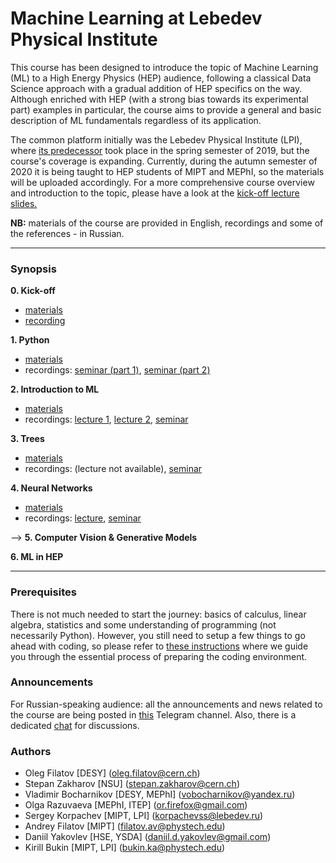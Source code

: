 # Machine Learning at Lebedev Physical Institute

This course has been designed to introduce the topic of Machine Learning (ML) to a High Energy Physics (HEP) audience, following a classical Data Science approach with a gradual addition of HEP specifics on the way. Although enriched with HEP (with a strong bias towards its experimental part) examples in particular, the course aims to provide a general and basic description of ML fundamentals regardless of its application.  

The common platform initially was the Lebedev Physical Institute (LPI), where [its predecessor](https://github.com/yaourtpourtoi/ML_in_HEP_intro) took place in the spring semester of 2019, but the course's coverage is expanding. Currently, during the autumn semester of 2020 it is being taught to HEP students of MIPT and MEPhI, so the materials will be uploaded accordingly. For a more comprehensive course overview and introduction to the topic, please have a look at the [kick-off lecture slides.](https://github.com/ml-lpi/ml-lpi/blob/master/week0_kick_off/Kick_off_lecture.pdf)

**NB:** materials of the course are provided in English, recordings and some of the references - in Russian.

---

### Synopsis
**0.  Kick-off**
* [materials](https://github.com/ml-lpi/ml-lpi/tree/master/week0_kick_off)
* [recording](https://drive.google.com/file/d/1QuuOI90HoC299y6wI4VBgcvfLFjlhCgp/view?usp=sharing)

**1.  Python**
* [materials](https://github.com/ml-lpi/ml-lpi/tree/master/week0_python)
* recordings: [seminar (part 1)](https://drive.google.com/file/d/1CO9X0hyKPJvCZklDGpkQBBZ1PDWMM-yf/view?usp=sharing), [seminar (part 2)](https://drive.google.com/file/d/1DuCKMwsvp0m6AUAAClwMsSuIum8p4JBR/view?usp=sharing)

**2.  Introduction to ML**
* [materials](https://github.com/ml-lpi/ml-lpi/tree/master/week1_intro_to_ml)
* recordings: [lecture 1](https://drive.google.com/file/d/1CJkNNzJOeVz22R5yfICQ1lyrMWXToQpi/view?usp=sharing), [lecture 2](https://drive.google.com/file/d/1sZUz_jzLNeAZpwekPiPEAYSKVqHKhrDB/view?usp=sharing), [seminar](https://drive.google.com/file/d/1pICE4x9xm_89_O7YSSJVBBFA-HX8dnWT/view?usp=sharing)

**3.  Trees**
* [materials](https://github.com/ml-lpi/ml-lpi/tree/master/week2_trees)
* recordings: (lecture not available), [seminar](https://drive.google.com/file/d/1h4W_jb4BaSesCLTDb7UxxYl9UdMWh-M7/view?usp=sharing)

**4.  Neural Networks**
* [materials](https://github.com/ml-lpi/ml-lpi/tree/master/week3_nn)
* recordings: [lecture](https://drive.google.com/file/d/1WOdZ6b3y9u6I0wUMXkdbqS6jpW6tYb2v/view?usp=sharing), [seminar](https://drive.google.com/file/d/1j0hb6R5vWXBzTPCJYutbivmqutu5vq6P/view?usp=sharing)

--> **5.  Computer Vision & Generative Models**

**6.  ML in HEP**

---

### Prerequisites
There is not much needed to start the journey: basics of calculus, linear algebra, statistics and some understanding of programming (not necessarily Python). However, you still need to setup a few things to go ahead with coding, so please refer to [these instructions](https://www.notion.so/Getting-started-5c28a72ae7c84828a916d2644d084176) where we guide you through the essential process of preparing the coding environment. 

### Announcements
For Russian-speaking audience: all the announcements and news related to the course are being posted in [this](https://t.me/joinchat/AAAAAFKpVt6uUk49Io0yFQ) Telegram channel. Also, there is a dedicated [chat](https://t.me/joinchat/GqvG80Wf7CBMKKXqnA0Ggg) for discussions.

### Authors
* Oleg Filatov [DESY] (<oleg.filatov@cern.ch>)
* Stepan Zakharov [NSU] (<stepan.zakharov@cern.ch>)
* Vladimir Bocharnikov [DESY, MEPhI] (<vobocharnikov@yandex.ru>)
* Olga Razuvaeva [MEPhI, ITEP] (<or.firefox@gmail.com>)
* Sergey Korpachev [MIPT, LPI] (<korpachevss@lebedev.ru>)
* Andrey Filatov [MIPT] (<filatov.av@phystech.edu>)
* Daniil Yakovlev [HSE, YSDA] (<daniil.d.yakovlev@gmail.com>)
* Kirill Bukin [MIPT, LPI] (<bukin.ka@phystech.edu>)
